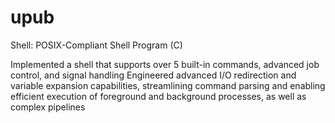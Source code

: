 # upub

Shell: POSIX-Compliant Shell Program (C)

Implemented a shell that supports over 5 built-in commands, advanced job control, and signal handling 
Engineered advanced I/O redirection and variable expansion capabilities, streamlining command parsing and enabling efficient execution of foreground and background processes, as well as complex pipelines
